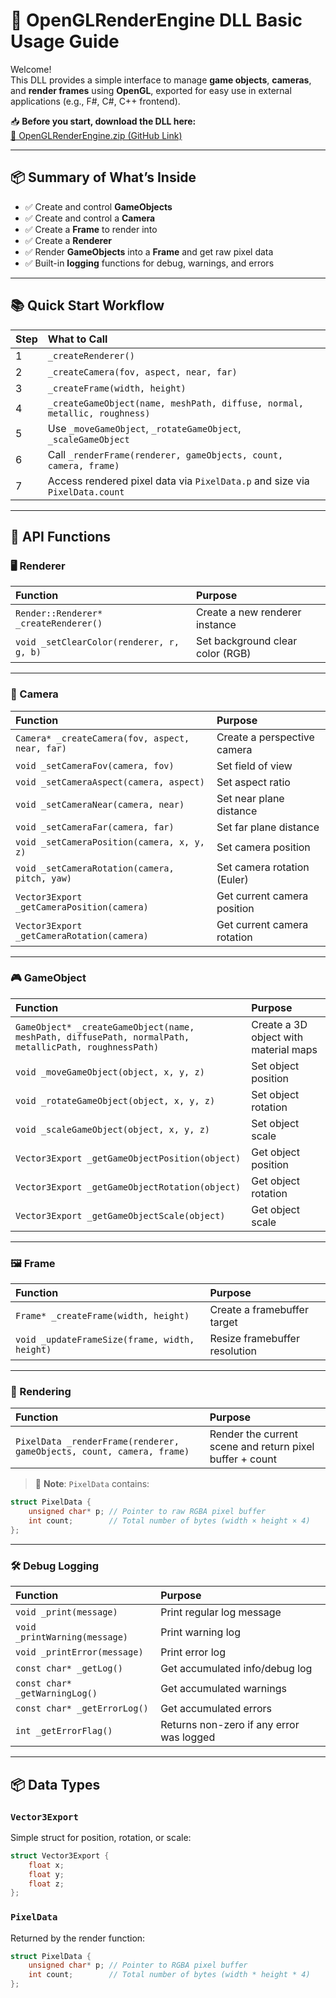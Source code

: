 
# 📖 OpenGLRenderEngine DLL Basic Usage Guide

Welcome!  
This DLL provides a simple interface to manage **game objects**, **cameras**, and **render frames** using **OpenGL**, exported for easy use in external applications (e.g., F#, C#, C++ frontend).

📥 **Before you start, download the DLL here:**  
[🔗 OpenGLRenderEngine.zip (GitHub Link)](https://github.com/SirHotIce/OpenGLRenderingEngineLibrary/blob/main/OpenGLRenderEngine.zip)

---

## 📦 Summary of What’s Inside

- ✅ Create and control **GameObjects**
- ✅ Create and control a **Camera**
- ✅ Create a **Frame** to render into
- ✅ Create a **Renderer**
- ✅ Render **GameObjects** into a **Frame** and get raw pixel data
- ✅ Built-in **logging** functions for debug, warnings, and errors

---

## 📚 Quick Start Workflow

| Step | What to Call |
|:-----|:-------------|
| 1 | `_createRenderer()` |
| 2 | `_createCamera(fov, aspect, near, far)` |
| 3 | `_createFrame(width, height)` |
| 4 | `_createGameObject(name, meshPath, diffuse, normal, metallic, roughness)` |
| 5 | Use `_moveGameObject`, `_rotateGameObject`, `_scaleGameObject` |
| 6 | Call `_renderFrame(renderer, gameObjects, count, camera, frame)` |
| 7 | Access rendered pixel data via `PixelData.p` and size via `PixelData.count` |

---

## 📜 API Functions

### 🖥 Renderer

| Function | Purpose |
|:---------|:--------|
| `Render::Renderer* _createRenderer()` | Create a new renderer instance |
| `void _setClearColor(renderer, r, g, b)` | Set background clear color (RGB) |

---

### 📸 Camera

| Function | Purpose |
|:---------|:--------|
| `Camera* _createCamera(fov, aspect, near, far)` | Create a perspective camera |
| `void _setCameraFov(camera, fov)` | Set field of view |
| `void _setCameraAspect(camera, aspect)` | Set aspect ratio |
| `void _setCameraNear(camera, near)` | Set near plane distance |
| `void _setCameraFar(camera, far)` | Set far plane distance |
| `void _setCameraPosition(camera, x, y, z)` | Set camera position |
| `void _setCameraRotation(camera, pitch, yaw)` | Set camera rotation (Euler) |
| `Vector3Export _getCameraPosition(camera)` | Get current camera position |
| `Vector3Export _getCameraRotation(camera)` | Get current camera rotation |

---

### 🎮 GameObject

| Function | Purpose |
|:---------|:--------|
| `GameObject* _createGameObject(name, meshPath, diffusePath, normalPath, metallicPath, roughnessPath)` | Create a 3D object with material maps |
| `void _moveGameObject(object, x, y, z)` | Set object position |
| `void _rotateGameObject(object, x, y, z)` | Set object rotation |
| `void _scaleGameObject(object, x, y, z)` | Set object scale |
| `Vector3Export _getGameObjectPosition(object)` | Get object position |
| `Vector3Export _getGameObjectRotation(object)` | Get object rotation |
| `Vector3Export _getGameObjectScale(object)` | Get object scale |

---

### 🖼 Frame

| Function | Purpose |
|:---------|:--------|
| `Frame* _createFrame(width, height)` | Create a framebuffer target |
| `void _updateFrameSize(frame, width, height)` | Resize framebuffer resolution |

---

### 🎨 Rendering

| Function | Purpose |
|:---------|:--------|
| `PixelData _renderFrame(renderer, gameObjects, count, camera, frame)` | Render the current scene and return pixel buffer + count |

> 🔹 **Note**: `PixelData` contains:
```cpp
struct PixelData {
    unsigned char* p; // Pointer to raw RGBA pixel buffer
    int count;        // Total number of bytes (width × height × 4)
};
```

---

### 🛠 Debug Logging

| Function | Purpose |
|:---------|:--------|
| `void _print(message)` | Print regular log message |
| `void _printWarning(message)` | Print warning log |
| `void _printError(message)` | Print error log |
| `const char* _getLog()` | Get accumulated info/debug log |
| `const char* _getWarningLog()` | Get accumulated warnings |
| `const char* _getErrorLog()` | Get accumulated errors |
| `int _getErrorFlag()` | Returns non-zero if any error was logged |

---

## 📦 Data Types

### `Vector3Export`

Simple struct for position, rotation, or scale:

```cpp
struct Vector3Export {
    float x;
    float y;
    float z;
};
```

### `PixelData`

Returned by the render function:

```cpp
struct PixelData {
    unsigned char* p; // Pointer to RGBA pixel buffer
    int count;        // Total number of bytes (width * height * 4)
};
```
